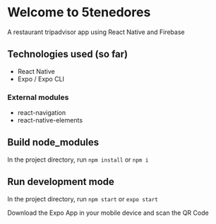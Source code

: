 # Welcome to 5tenedores

A restaurant tripadvisor app using React Native and Firebase

## Technologies used (so far)

- React Native
- Expo / Expo CLI

### External modules

- react-navigation
- react-native-elements

## Build node_modules

In the project directory, run `npm install` or `npm i`

## Run development mode

In the project directory, run `npm start` or `expo start`


Download the Expo App in your mobile device and scan the QR Code

